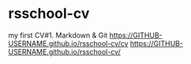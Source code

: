# rsschool-cv
my first CV#1. Markdown &amp; Git
https://GITHUB-USERNAME.github.io/rsschool-cv/cv
https://GITHUB-USERNAME.github.io/rsschool-cv/
